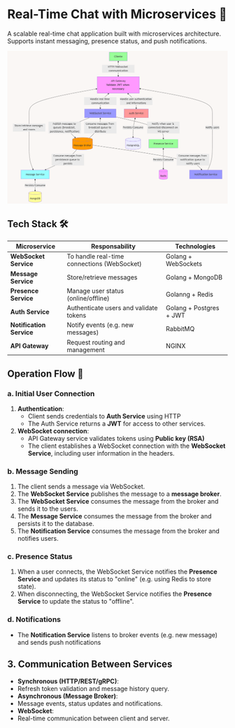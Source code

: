 # Real-Time Chat with Microservices 🚀

A scalable real-time chat application built with microservices architecture. Supports instant messaging, presence status, and push notifications.

![Architecture Diagram](./architecture.png)

## Tech Stack 🛠️

| **Microservice**         | **Responsability**                          | **Technologies**        |
| ------------------------ | ------------------------------------------- | ----------------------- |
| **WebSocket Service**    | To handle real-time connections (WebSocket) | Golang + WebSockets     |
| **Message Service**      | Store/retrieve messages                     | Golang + MongoDB        |
| **Presence Service**     | Manage user status (online/offline)         | Golanng + Redis         |
| **Auth Service**         | Authenticate users and validate tokens      | Golang + Postgres + JWT |
| **Notification Service** | Notify events (e.g. new messages)           | RabbitMQ                |
| **API Gateway**          | Request routing and management              | NGINX                   |

## Operation Flow 🔧

### **a. Initial User Connection**

1. **Authentication**:
   - Client sends credentials to **Auth Service** using HTTP
   - The Auth Service returns a **JWT** for access to other services.
2. **WebSocket connection**:
   - API Gateway service validates tokens using **Public key (RSA)**
   - The client establishes a WebSocket connection with the **WebSocket Service**, including user information in the headers.

### **b. Message Sending**

1. The client sends a message via WebSocket.
2. The **WebSocket Service** publishes the message to a **message broker**.
3. The **WebSocket Service** consumes the message from the broker and sends it to the users.
4. The **Message Service** consumes the message from the broker and persists it to the database.
5. The **Notification Service** consumes the message from the broker and notifies users.

### **c. Presence Status**

1. When a user connects, the WebSocket Service notifies the **Presence Service** and updates its status to "online" (e.g. using Redis to store state).
2. When disconnecting, the WebSocket Service notifies the **Presence Service** to update the status to "offline".

### **d. Notifications**

- The **Notification Service** listens to broker events (e.g. new message) and sends push notifications

## 3. Communication Between Services

- **Synchronous (HTTP/REST/gRPC)**:
- Refresh token validation and message history query.
- **Asynchronous (Message Broker)**:
- Message events, status updates and notifications.
- **WebSocket**:
- Real-time communication between client and server.
